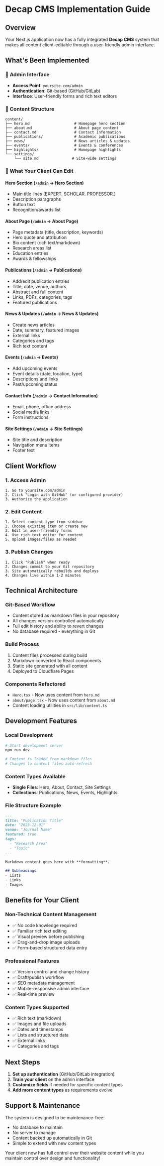 # Decap CMS Implementation Guide

## Overview

Your Next.js application now has a fully integrated **Decap CMS** system that makes all content client-editable through a user-friendly admin interface.

## What's Been Implemented

### 🎯 **Admin Interface**
- **Access Point**: `yoursite.com/admin`
- **Authentication**: Git-based (GitHub/GitLab)
- **Interface**: User-friendly forms and rich text editors

### 📁 **Content Structure**
```
content/
├── hero.md                    # Homepage hero section
├── about.md                   # About page content
├── contact.md                 # Contact information
├── publications/              # Academic publications
├── news/                      # News articles & updates
├── events/                    # Events & conferences
├── highlights/                # Homepage highlights
└── settings/
    └── site.md               # Site-wide settings
```

### 🔧 **What Your Client Can Edit**

#### **Hero Section** (`/admin` → Hero Section)
- Main title lines (EXPERT. SCHOLAR. PROFESSOR.)
- Description paragraphs
- Button text
- Recognition/awards list

#### **About Page** (`/admin` → About Page)
- Page metadata (title, description, keywords)
- Hero quote and attribution
- Bio content (rich text/markdown)
- Research areas list
- Education entries
- Awards & fellowships

#### **Publications** (`/admin` → Publications)
- Add/edit publication entries
- Title, date, venue, authors
- Abstract and full content
- Links, PDFs, categories, tags
- Featured publications

#### **News & Updates** (`/admin` → News & Updates)
- Create news articles
- Date, summary, featured images
- External links
- Categories and tags
- Rich text content

#### **Events** (`/admin` → Events)
- Add upcoming events
- Event details (date, location, type)
- Descriptions and links
- Past/upcoming status

#### **Contact Info** (`/admin` → Contact Information)
- Email, phone, office address
- Social media links
- Form instructions

#### **Site Settings** (`/admin` → Site Settings)
- Site title and description
- Navigation menu items
- Footer text

## Client Workflow

### 1. **Access Admin**
```
1. Go to yoursite.com/admin
2. Click "Login with GitHub" (or configured provider)
3. Authorize the application
```

### 2. **Edit Content**
```
1. Select content type from sidebar
2. Choose existing item or create new
3. Edit in user-friendly forms
4. Use rich text editor for content
5. Upload images/files as needed
```

### 3. **Publish Changes**
```
1. Click "Publish" when ready
2. Changes commit to your Git repository
3. Site automatically rebuilds and deploys
4. Changes live within 1-2 minutes
```

## Technical Architecture

### **Git-Based Workflow**
- Content stored as markdown files in your repository
- All changes version-controlled automatically
- Full edit history and ability to revert changes
- No database required - everything in Git

### **Build Process**
1. Content files processed during build
2. Markdown converted to React components
3. Static site generated with all content
4. Deployed to Cloudflare Pages

### **Components Refactored**
- `Hero.tsx` - Now uses content from `hero.md`
- `about/page.tsx` - Now uses content from `about.md`
- Content loading utilities in `src/lib/content.ts`

## Development Features

### **Local Development**
```bash
# Start development server
npm run dev

# Content is loaded from markdown files
# Changes to content files auto-refresh
```

### **Content Types Available**
- **Single Files**: Hero, About, Contact, Site Settings
- **Collections**: Publications, News, Events, Highlights

### **File Structure Example**
```markdown
---
title: "Publication Title"
date: "2023-12-01"
venue: "Journal Name"
featured: true
tags:
  - "Research Area"
  - "Topic"
---

Markdown content goes here with **formatting**.

## Subheadings
- Lists
- Links
- Images
```

## Benefits for Your Client

### **Non-Technical Content Management**
- ✅ No code knowledge required
- ✅ Familiar rich text editing
- ✅ Visual preview before publishing
- ✅ Drag-and-drop image uploads
- ✅ Form-based structured data entry

### **Professional Features**
- ✅ Version control and change history
- ✅ Draft/publish workflow
- ✅ SEO metadata management
- ✅ Mobile-responsive admin interface
- ✅ Real-time preview

### **Content Types Supported**
- ✅ Rich text (markdown)
- ✅ Images and file uploads
- ✅ Dates and timestamps
- ✅ Lists and structured data
- ✅ External links
- ✅ Categories and tags

## Next Steps

1. **Set up authentication** (GitHub/GitLab integration)
2. **Train your client** on the admin interface
3. **Customize fields** if needed for specific content types
4. **Add more content types** as requirements evolve

## Support & Maintenance

The system is designed to be maintenance-free:
- No database to maintain
- No server to manage
- Content backed up automatically in Git
- Simple to extend with new content types

Your client now has full control over their website content while you maintain control over design and functionality! 